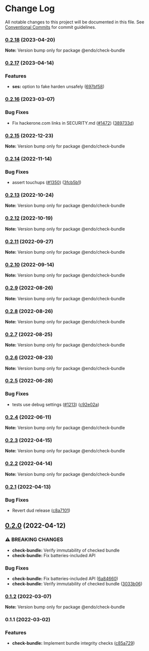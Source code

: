 # Change Log

All notable changes to this project will be documented in this file.
See [Conventional Commits](https://conventionalcommits.org) for commit guidelines.

### [0.2.18](https://github.com/endojs/endo/compare/@endo/check-bundle@0.2.17...@endo/check-bundle@0.2.18) (2023-04-20)

**Note:** Version bump only for package @endo/check-bundle

### [0.2.17](https://github.com/endojs/endo/compare/@endo/check-bundle@0.2.16...@endo/check-bundle@0.2.17) (2023-04-14)

### Features

- **ses:** option to fake harden unsafely ([697bf58](https://github.com/endojs/endo/commit/697bf5855e4a6578db4cbca40bfeca253a6a2cfe))

### [0.2.16](https://github.com/endojs/endo/compare/@endo/check-bundle@0.2.15...@endo/check-bundle@0.2.16) (2023-03-07)

### Bug Fixes

- Fix hackerone.com links in SECURITY.md ([#1472](https://github.com/endojs/endo/issues/1472)) ([389733d](https://github.com/endojs/endo/commit/389733dbc7a74992f909c38d27ea7e8e68623959))

### [0.2.15](https://github.com/endojs/endo/compare/@endo/check-bundle@0.2.14...@endo/check-bundle@0.2.15) (2022-12-23)

**Note:** Version bump only for package @endo/check-bundle

### [0.2.14](https://github.com/endojs/endo/compare/@endo/check-bundle@0.2.13...@endo/check-bundle@0.2.14) (2022-11-14)

### Bug Fixes

- assert touchups ([#1350](https://github.com/endojs/endo/issues/1350)) ([3fcb5b1](https://github.com/endojs/endo/commit/3fcb5b117eccb326c6c81339ae6a293a6bcaa9d4))

### [0.2.13](https://github.com/endojs/endo/compare/@endo/check-bundle@0.2.12...@endo/check-bundle@0.2.13) (2022-10-24)

**Note:** Version bump only for package @endo/check-bundle

### [0.2.12](https://github.com/endojs/endo/compare/@endo/check-bundle@0.2.11...@endo/check-bundle@0.2.12) (2022-10-19)

**Note:** Version bump only for package @endo/check-bundle

### [0.2.11](https://github.com/endojs/endo/compare/@endo/check-bundle@0.2.10...@endo/check-bundle@0.2.11) (2022-09-27)

**Note:** Version bump only for package @endo/check-bundle

### [0.2.10](https://github.com/endojs/endo/compare/@endo/check-bundle@0.2.9...@endo/check-bundle@0.2.10) (2022-09-14)

**Note:** Version bump only for package @endo/check-bundle

### [0.2.9](https://github.com/endojs/endo/compare/@endo/check-bundle@0.2.8...@endo/check-bundle@0.2.9) (2022-08-26)

**Note:** Version bump only for package @endo/check-bundle

### [0.2.8](https://github.com/endojs/endo/compare/@endo/check-bundle@0.2.7...@endo/check-bundle@0.2.8) (2022-08-26)

**Note:** Version bump only for package @endo/check-bundle

### [0.2.7](https://github.com/endojs/endo/compare/@endo/check-bundle@0.2.6...@endo/check-bundle@0.2.7) (2022-08-25)

**Note:** Version bump only for package @endo/check-bundle

### [0.2.6](https://github.com/endojs/endo/compare/@endo/check-bundle@0.2.5...@endo/check-bundle@0.2.6) (2022-08-23)

**Note:** Version bump only for package @endo/check-bundle

### [0.2.5](https://github.com/endojs/endo/compare/@endo/check-bundle@0.2.4...@endo/check-bundle@0.2.5) (2022-06-28)

### Bug Fixes

- tests use debug settings ([#1213](https://github.com/endojs/endo/issues/1213)) ([c92e02a](https://github.com/endojs/endo/commit/c92e02aa70c2687abdf4c8fd8dd661e221c0e9fe))

### [0.2.4](https://github.com/endojs/endo/compare/@endo/check-bundle@0.2.3...@endo/check-bundle@0.2.4) (2022-06-11)

**Note:** Version bump only for package @endo/check-bundle

### [0.2.3](https://github.com/endojs/endo/compare/@endo/check-bundle@0.2.2...@endo/check-bundle@0.2.3) (2022-04-15)

**Note:** Version bump only for package @endo/check-bundle

### [0.2.2](https://github.com/endojs/endo/compare/@endo/check-bundle@0.2.1...@endo/check-bundle@0.2.2) (2022-04-14)

**Note:** Version bump only for package @endo/check-bundle

### [0.2.1](https://github.com/endojs/endo/compare/@endo/check-bundle@0.2.0...@endo/check-bundle@0.2.1) (2022-04-13)

### Bug Fixes

- Revert dud release ([c8a7101](https://github.com/endojs/endo/commit/c8a71017d8d7af10a97909c9da9c5c7e59aed939))

## [0.2.0](https://github.com/endojs/endo/compare/@endo/check-bundle@0.1.2...@endo/check-bundle@0.2.0) (2022-04-12)

### ⚠ BREAKING CHANGES

- **check-bundle:** Verify immutability of checked bundle
- **check-bundle:** Fix batteries-included API

### Bug Fixes

- **check-bundle:** Fix batteries-included API ([6a84660](https://github.com/endojs/endo/commit/6a84660001509561604cafb1cd58396ae965bf59))
- **check-bundle:** Verify immutability of checked bundle ([3033b06](https://github.com/endojs/endo/commit/3033b06bdb906c413e8a6f735462bfa17abdf790))

### [0.1.2](https://github.com/endojs/endo/compare/@endo/check-bundle@0.1.1...@endo/check-bundle@0.1.2) (2022-03-07)

**Note:** Version bump only for package @endo/check-bundle

### 0.1.1 (2022-03-02)

### Features

- **check-bundle:** Implement bundle integrity checks ([c85a729](https://github.com/endojs/endo/commit/c85a729792c6e5b4604f9bf9fa67391e03d36a5c))
